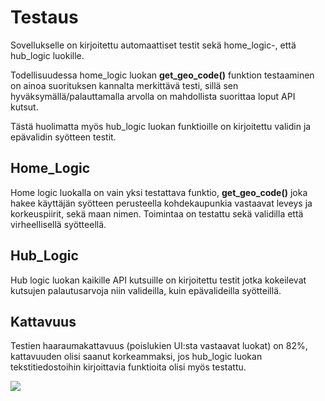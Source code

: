 # Testaus

Sovellukselle on kirjoitettu automaattiset testit sekä home_logic-, että hub_logic luokille.

Todellisuudessa home_logic luokan **get_geo_code()** funktion testaaminen on ainoa suorituksen kannalta merkittävä testi, sillä sen hyväksymällä/palauttamalla arvolla on mahdollista suorittaa loput API kutsut.

Tästä huolimatta myös hub_logic luokan funktioille on kirjoitettu validin ja epävalidin syötteen testit. 

## Home_Logic

Home logic luokalla on vain yksi testattava funktio, **get_geo_code()** joka hakee käyttäjän syötteen perusteella kohdekaupunkia vastaavat leveys ja korkeuspiirit, sekä maan nimen.
Toimintaa on testattu sekä validilla että virheellisellä syötteellä.

## Hub_Logic

Hub logic luokan kaikille API kutsuille on kirjoitettu testit jotka kokeilevat kutsujen palautusarvoja niin valideilla, kuin epävalideilla syötteillä.

## Kattavuus

Testien haaraumakattavuus (poislukien UI:sta vastaavat luokat) on 82%, kattavuuden olisi saanut korkeammaksi, jos hub_logic luokan tekstitiedostoihin kirjoittavia funktioita olisi myös testattu.

![](https://github.com/kodtld/ot-harjoitustyo/blob/master/dokumentaatio/kuvat/coverage.png)
